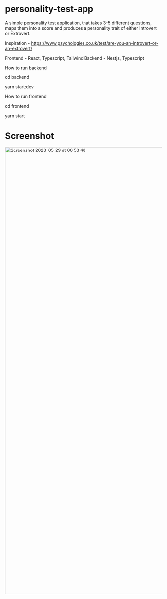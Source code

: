 # personality-test-app

A simple personality test application, that takes 3-5 different questions, maps them into a score and produces a personality trait of either Introvert or Extrovert.

Inspiration - https://www.psychologies.co.uk/test/are-you-an-introvert-or-an-extrovert/

Frontend - React, Typescript, Tailwind
Backend - Nestjs, Typescript

How to run backend

cd backend

yarn start:dev

How to run frontend

cd frontend

yarn start

# Screenshot

 <img width="1440" alt="Screenshot 2023-05-29 at 00 53 48" src="https://github.com/1ethansempa/personality-test-app/assets/34069427/9a50b0a1-9b25-4e5f-8631-6f8ac4f73907">
